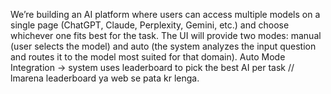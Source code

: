 We’re building an AI platform where users can access multiple models on a single page (ChatGPT, Claude, Perplexity, Gemini, etc.) and choose whichever one fits best for the task. The UI will provide two modes: manual (user selects the model) and auto (the system analyzes the input question and routes it to the model most suited for that domain). Auto Mode Integration → system uses leaderboard to pick the best AI per task // lmarena leaderboard ya web se pata kr lenga.